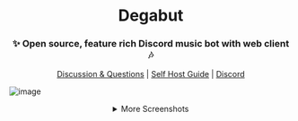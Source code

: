 <div align="center">
<h1>Degabut</h1>

<h3>✨ Open source, feature rich Discord music bot with web client 🎶</h3>

[Discussion & Questions](https://github.com/orgs/degabut/discussions) | [Self Host Guide](https://github.com/degabut/examples) | [Discord](http://discord.gg/PHkDCkyVMY)

</div>

![image](https://github.com/degabut/.github/assets/32597776/dc921c6c-3233-457d-ae9f-9c731b42e856)

<details>
    <summary align="center">More Screenshots</summary>
    <img src="https://github.com/degabut/.github/assets/32597776/0980ae91-5ac3-487e-8703-4beb7d11d0e8" />
    <img src="https://github.com/degabut/.github/assets/32597776/1da492c0-c50e-47c1-819b-53ea89e84760" />
    <img src="https://github.com/degabut/.github/assets/32597776/5bd471fa-af49-46ca-a243-943b9859b7d4" />
    <div align="center">
        <img src="https://github.com/degabut/.github/assets/32597776/dde1eb36-1772-467c-be7c-455e690c929d" width="45%" />
        &nbsp;&nbsp;
        <img src="https://github.com/degabut/.github/assets/32597776/390ee99d-a6df-4bdf-816f-9de174d11467" width="45%" />
    </div>
</details>

